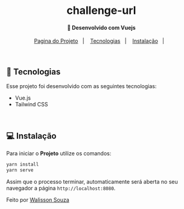 <h1 align="center">
    challenge-url
</h1>

<h4 align="center">
  🚀 Desenvolvido com Vuejs
</h4>

<p align="center">
  <a href="http://challenge-url.vercel.app/">Pagina do Projeto</a>&nbsp;&nbsp;&nbsp;|&nbsp;&nbsp;&nbsp;
  <a href="#rocket-tecnologias">Tecnologias</a>&nbsp;&nbsp;&nbsp;|&nbsp;&nbsp;&nbsp;
  <a href="#-instalação">Instalação</a>&nbsp;&nbsp;&nbsp;|&nbsp;&nbsp;&nbsp;
  
</p>

<br>

## :rocket: Tecnologias

Esse projeto foi desenvolvido com as seguintes tecnologias:
- Vue.js
- Tailwind CSS
<br>

## 💻 Instalação

Para iniciar o **Projeto** utilize os comandos:

```bash
yarn install
yarn serve
```

Assim que o processo terminar, automaticamente será aberta no seu navegador a página `http://localhost:8080`.

Feito por [Walisson Souza](https://github.com/walisson27)
